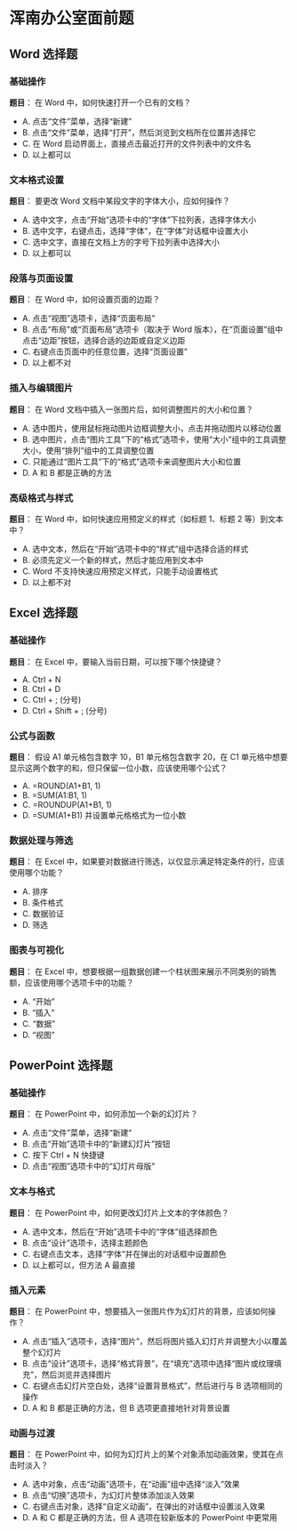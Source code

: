 # 浑南办公室面前题

## Word 选择题

### 基础操作

**题目**： 在 Word 中，如何快速打开一个已有的文档？

- A. 点击“文件”菜单，选择“新建”
- B. 点击“文件”菜单，选择“打开”，然后浏览到文档所在位置并选择它
- C. 在 Word 启动界面上，直接点击最近打开的文件列表中的文件名
- D. 以上都可以

### 文本格式设置

**题目**： 要更改 Word 文档中某段文字的字体大小，应如何操作？

- A. 选中文字，点击“开始”选项卡中的“字体”下拉列表，选择字体大小
- B. 选中文字，右键点击，选择“字体”，在“字体”对话框中设置大小
- C. 选中文字，直接在文档上方的字号下拉列表中选择大小
- D. 以上都可以

### 段落与页面设置

**题目**： 在 Word 中，如何设置页面的边距？

- A. 点击“视图”选项卡，选择“页面布局”
- B. 点击“布局”或“页面布局”选项卡（取决于 Word 版本），在“页面设置”组中点击“边距”按钮，选择合适的边距或自定义边距
- C. 右键点击页面中的任意位置，选择“页面设置”
- D. 以上都不对

### 插入与编辑图片

**题目**： 在 Word 文档中插入一张图片后，如何调整图片的大小和位置？

- A. 选中图片，使用鼠标拖动图片边框调整大小，点击并拖动图片以移动位置
- B. 选中图片，点击“图片工具”下的“格式”选项卡，使用“大小”组中的工具调整大小，使用“排列”组中的工具调整位置
- C. 只能通过“图片工具”下的“格式”选项卡来调整图片大小和位置
- D. A 和 B 都是正确的方法

### 高级格式与样式

**题目**： 在 Word 中，如何快速应用预定义的样式（如标题 1、标题 2 等）到文本中？

- A. 选中文本，然后在“开始”选项卡中的“样式”组中选择合适的样式
- B. 必须先定义一个新的样式，然后才能应用到文本中
- C. Word 不支持快速应用预定义样式，只能手动设置格式
- D. 以上都不对

## Excel 选择题

### 基础操作

**题目**： 在 Excel 中，要输入当前日期，可以按下哪个快捷键？

- A. Ctrl + N
- B. Ctrl + D
- C. Ctrl + ; (分号)
- D. Ctrl + Shift + ; (分号)

### 公式与函数

**题目**： 假设 A1 单元格包含数字 10，B1 单元格包含数字 20，在 C1 单元格中想要显示这两个数字的和，但只保留一位小数，应该使用哪个公式？

- A. =ROUND(A1+B1, 1)
- B. =SUM(A1:B1, 1)
- C. =ROUNDUP(A1+B1, 1)
- D. =SUM(A1+B1) 并设置单元格格式为一位小数

### 数据处理与筛选

**题目**： 在 Excel 中，如果要对数据进行筛选，以仅显示满足特定条件的行，应该使用哪个功能？

- A. 排序
- B. 条件格式
- C. 数据验证
- D. 筛选

### 图表与可视化

**题目**： 在 Excel 中，想要根据一组数据创建一个柱状图来展示不同类别的销售额，应该使用哪个选项卡中的功能？

- A. “开始”
- B. “插入”
- C. “数据”
- D. “视图”

## PowerPoint 选择题

### 基础操作

**题目**： 在 PowerPoint 中，如何添加一个新的幻灯片？

- A. 点击“文件”菜单，选择“新建”
- B. 点击“开始”选项卡中的“新建幻灯片”按钮
- C. 按下 Ctrl + N 快捷键
- D. 点击“视图”选项卡中的“幻灯片母版”

### 文本与格式

**题目**： 在 PowerPoint 中，如何更改幻灯片上文本的字体颜色？

- A. 选中文本，然后在“开始”选项卡中的“字体”组选择颜色
- B. 点击“设计”选项卡，选择主题颜色
- C. 右键点击文本，选择“字体”并在弹出的对话框中设置颜色
- D. 以上都可以，但方法 A 最直接

### 插入元素

**题目**： 在 PowerPoint 中，想要插入一张图片作为幻灯片的背景，应该如何操作？

- A. 点击“插入”选项卡，选择“图片”，然后将图片插入幻灯片并调整大小以覆盖整个幻灯片
- B. 点击“设计”选项卡，选择“格式背景”，在“填充”选项中选择“图片或纹理填充”，然后浏览并选择图片
- C. 右键点击幻灯片空白处，选择“设置背景格式”，然后进行与 B 选项相同的操作
- D. A 和 B 都是正确的方法，但 B 选项更直接地针对背景设置

### 动画与过渡

**题目**： 在 PowerPoint 中，如何为幻灯片上的某个对象添加动画效果，使其在点击时淡入？

- A. 选中对象，点击“动画”选项卡，在“动画”组中选择“淡入”效果
- B. 点击“切换”选项卡，为幻灯片整体添加淡入效果
- C. 右键点击对象，选择“自定义动画”，在弹出的对话框中设置淡入效果
- D. A 和 C 都是正确的方法，但 A 选项在较新版本的 PowerPoint 中更常用
